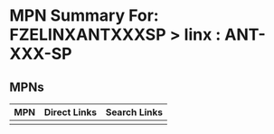 



# MPN Summary For: FZELINXANTXXXSP > linx : ANT-XXX-SP

## MPNs
  

|MPN|Direct Links|Search Links|
| :--- | :--- | :--- |
||||
